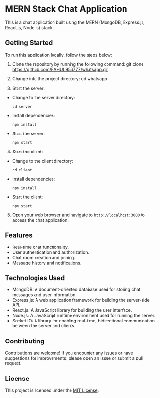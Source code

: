 # MERN Stack Chat Application

This is a chat application built using the MERN (MongoDB, Express.js, React.js, Node.js) stack.

## Getting Started

To run this application locally, follow the steps below:

1. Clone the repository by running the following command:
   git clone https://github.com/RAHUL956777/whatsapp.git


2. Change into the project directory:
    cd whatsapp

3. Start the server:
- Change to the server directory:
  ```
  cd server
  ```
- Install dependencies:
  ```
  npm install
  ```
- Start the server:
  ```
  npm start
  ```

4. Start the client:
- Change to the client directory:
  ```
  cd client
  ```
- Install dependencies:
  ```
  npm install
  ```
- Start the client:
  ```
  npm start
  ```

5. Open your web browser and navigate to `http://localhost:3000` to access the chat application.

## Features

- Real-time chat functionality.
- User authentication and authorization.
- Chat room creation and joining.
- Message history and notifications.

## Technologies Used

- MongoDB: A document-oriented database used for storing chat messages and user information.
- Express.js: A web application framework for building the server-side API.
- React.js: A JavaScript library for building the user interface.
- Node.js: A JavaScript runtime environment used for running the server.
- Socket.IO: A library for enabling real-time, bidirectional communication between the server and clients.

## Contributing

Contributions are welcome! If you encounter any issues or have suggestions for improvements, please open an issue or submit a pull request.

## License

This project is licensed under the [MIT License](LICENSE).


